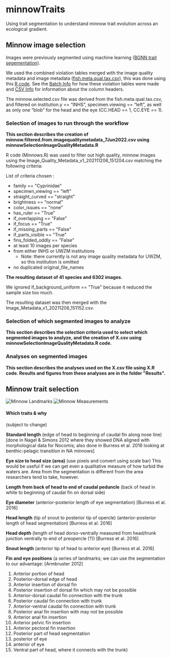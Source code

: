 # minnowTraits
Using trait segmentation to understand minnow trait evolution across an ecological gradient.

## Minnow image selection
Images were previously segmented using machine learning (<a href="https://github.com/hdr-bgnn/BGNN-trait-segmentation">BGNN trait segementation</a>).

We used the combined violation tables merged with the image quality metadata and image metadata (<a href="https://drive.google.com/file/d/1rrXSM77S7iduVbNogI-_0bucrpqZdzvM/view?usp=sharing">fish.meta.qual.tax.csv</a>), this was done using this <a href=
"https://drive.google.com/file/d/13o_ComN2cNaZxT_gqjqFi6_If0FFavBQ/view?usp=sharing">R code</a>. See the <a href="https://drive.google.com/file/d/1mtSAuxQKvctaUp4ksPPGYpsvNzsoypc9/view?usp=sharing">Batch Info</a> for how these violation tables were made and <a href="https://drive.google.com/file/d/1H0AQSLY3-Akr4DFa2zYo8JJ_N_ET0I7m/view?usp=sharing">CSV Info</a> for information about the column headers.

The minnow.selected.csv file was derived from the fish.meta.qual.tax.csv, and filtered on institution.y == “INHS”, specimen.viewing == “left”, as well as only one “blob” for the head and the eye (CC.HEAD == 1, CC.EYE == 1). 


### Selection of images to run through the workflow

**This section describes the creation of minnow.filtered.from.imagequalitymetadata_7Jun2022.csv using minnowSelectionImageQualityMetadata.R**

R code (Minnows.R) was used to filter out high quality, minnow images using the Image_Quality_Metadata_v1_202111206_151204.csv matching the following criteria:

List of criteria chosen :

* family == "Cyprinidae" 
* specimen_viewing == "left" 
* straight_curved == "straight" 
* brightness == "normal" 
* color_issues == "none" 
* has_ruler == "True" 
* if_overlapping == "False" 
* if_focus == "True"
* if_missing_parts == "False"
* if_parts_visible == "True"
* fins_folded_oddly == "False"
* at least 10 images per species
* from either INHS or UWZM institutions
    - Note: there currently is not any image quality metadata for UWZM, so this institution is omitted
* no duplicated original_file_names

**The resulting dataset of 41 species and 6302 images.**

We ignored if_background_uniform == "True" because it reduced the sample size too much.

The resulting dataset was then merged with the Image_Metadata_v1_20211206_151152.csv.

### Selection of which segmented images to analyze

**This section describes the selection criteria used to select which segmented images to analyze, and the creation of X.csv using minnowSelectionImageQualityMetadata.R code.**

### Analyses on segmented images

**This section describes the analyses used on the X.csv file using X.R code. Results and figures from these analyses are in the folder "Results".**

## Minnow trait selection

![Minnow Landmarks](https://github.com/hdr-bgnn/minnowTraits/blob/main/Traits/Minnow%20Landmarks.png)
![Minnow Measurements](https://github.com/hdr-bgnn/minnowTraits/blob/main/Traits/Minnow%20Length%20Traits.png)

#### Which traits & why
(subject to change)

**Standard length** (edge of head to beginning of caudal fin along nose line) [done in Nagel & Simons 2012 where they showed DNA aligned with morphological data for Nocomis; also done in Burress et al. 2016 looking at benthic-pelagic transition in NA minnows]

**Eye size to head size (area)** (use pixels and convert using scale bar) This would be useful if we can get even a qualitative measure of how turbid the waters are. Area from the segmentation is different from the area researchers tend to take, however.

**Length from back of head to end of caudal peduncle** (back of head in white to beginning of caudal fin on dorsal side)

**Eye diameter** (anterior-posterior length of eye segmentation) [Burress et al. 2016]

**Head length** (tip of snout to posterior tip of opercle) (anterior-posterior length of head segmentation) [Burress et al. 2016]

**Head depth** (length of head dorso-ventrally measured from head/trunk junction ventrally to end of preopercle (?)) [Burress et al. 2016]

**Snout length** (anterior tip of head to anterior eye) [Burress et al. 2016]

**Fin and eye positions** (a series of landmarks; we can use the segmentation to our advantage: [Armbruster 2012]

1. Anterior portion of head
2. Posterior-dorsal edge of head
3. Anterior insertion of dorsal fin
4. Posterior insertion of dorsal fin which may not be possible
5. Anterior-dorsal caudal fin connection with the trunk
6. Posterior caudal fin connection with trunk
7. Anterior-ventral caudal fin connection with trunk
8. Posterior anal fin insertion with may not be possible
9. Anterior anal fin insertion
10. Anterior pelvic fin insertion
11. Anterior pectoral fin insertion
12. Posterior part of head segmentation
13. posterior of eye
14. anterior of eye
15. Ventral part of head, where it connects with the trunk)
